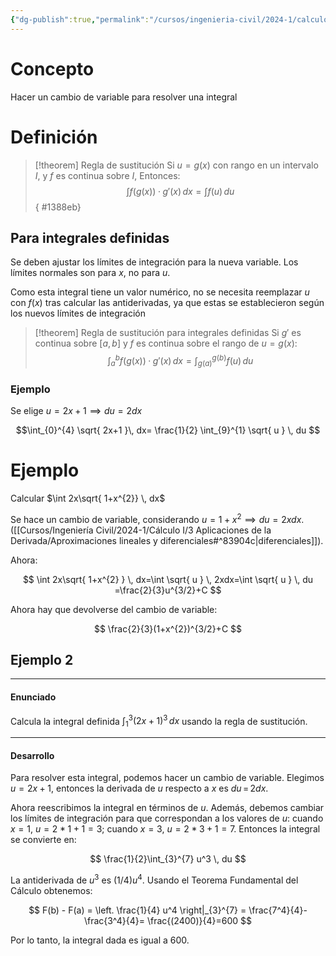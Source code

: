 ```yaml
---
{"dg-publish":true,"permalink":"/cursos/ingenieria-civil/2024-1/calculo-i/4-la-integral/regla-de-sustitucion/","tags":["ExMAT1610","Técnicas-de-integración"]}
---
```


# Concepto

Hacer un cambio de variable para resolver una integral

# Definición

> [!theorem] Regla de sustitución
> Si $u=g(x)$ con rango en un intervalo $I$, y $f$ es continua sobre $I$, Entonces:
> $$
> \int f(g(x))·g'(x) \, dx =\int f(u) \, du 
> $$
{ #1388eb}


## Para integrales definidas

Se deben ajustar los límites de integración para la nueva variable. Los límites normales son para $x$, no para $u$.

Como esta integral tiene un valor numérico, no se necesita reemplazar $u$ con $f(x)$ tras calcular las antiderivadas, ya que estas se establecieron según los nuevos límites de integración

> [!theorem] Regla de sustitución para integrales definidas
> Si $g'$ es continua sobre $[a,b]$ y $f$ es continua sobre el rango de $u=g(x)$:
> $$
> 	\int_{a}^{b} f(g(x))·g'(x) \, dx=\int_{g(a)}^{g(b)}  f(u)\, du  
> $$

### Ejemplo

Se elige $u=2x+1\implies du=2dx$

$$\int_{0}^{4}  \sqrt{ 2x+1 }\, dx= \frac{1}{2} \int_{9}^{1} \sqrt{ u } \, du $$

# Ejemplo

Calcular $\int 2x\sqrt{  1+x^{2}} \, dx$

Se hace un cambio de variable, considerando $u=1+x^{2}\implies du=2xdx$. ([[Cursos/Ingeniería Civil/2024-1/Cálculo I/3 Aplicaciones de la Derivada/Aproximaciones lineales y diferenciales#^83904c\|diferenciales]]).

Ahora:

$$
\int 2x\sqrt{ 1+x^{2} } \, dx=\int \sqrt{ u } \, 2xdx=\int \sqrt{ u } \, du =\frac{2}{3}u^{3/2}+C  
$$

Ahora hay que devolverse del cambio de variable:

$$
\frac{2}{3}(1+x^{2})^{3/2}+C
$$
## Ejemplo 2
---

#### Enunciado

Calcula la integral definida $\int_{1}^{3}  (2x+1)^3\, dx$ usando la regla de sustitución.

---
#### Desarrollo

Para resolver esta integral, podemos hacer un cambio de variable. Elegimos $u=2x+1$, entonces la derivada de $u$ respecto a $x$ es $du\,=\,2dx$.

Ahora reescribimos la integral en términos de $u$. Además, debemos cambiar los límites de integración para que correspondan a los valores de $u$: cuando $x = 1$, $u = 2*1 + 1 = 3$; cuando $x = 3$, $u = 2*3 + 1 = 7$. Entonces la integral se convierte en:

$$ \frac{1}{2}\int_{3}^{7} u^3 \, du $$

La antiderivada de $u^3$ es $(1/4)u^4$. Usando el Teorema Fundamental del Cálculo obtenemos:

$$ F(b) - F(a) = \left. \frac{1}{4} u^4 \right|_{3}^{7} = \frac{7^4}{4}-\frac{3^4}{4}= \frac{(2400)}{4}=600 $$

Por lo tanto, la integral dada es igual a 600.